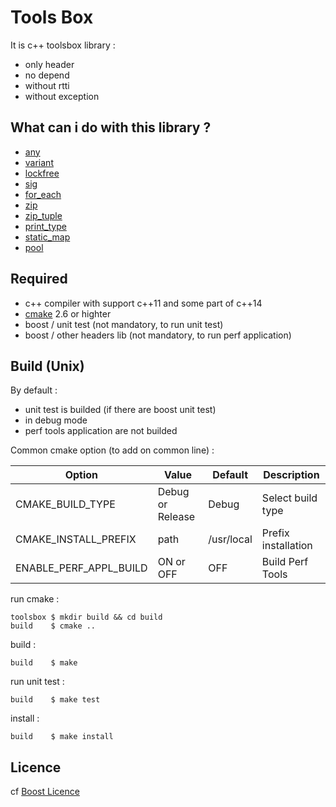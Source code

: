 # Tools Box

It is c++ toolsbox library :
* only header
* no depend
* without rtti
* without exception

## What can i do with this library ?

* [any](https://github.com/EVaillant/toolsbox/wiki/any)
* [variant](https://github.com/EVaillant/toolsbox/wiki/variant)
* [lockfree](https://github.com/EVaillant/toolsbox/wiki/lockfree)
* [sig](https://github.com/EVaillant/toolsbox/wiki/sig)
* [for_each](https://github.com/EVaillant/toolsbox/wiki/for_each)
* [zip](https://github.com/EVaillant/toolsbox/wiki/zip)
* [zip_tuple](https://github.com/EVaillant/toolsbox/wiki/zip_tuple)
* [print_type](https://github.com/EVaillant/toolsbox/wiki/print_type)
* [static_map](https://github.com/EVaillant/toolsbox/wiki/static_map)
* [pool](https://github.com/EVaillant/toolsbox/wiki/pool)

## Required

* c++ compiler with support c++11 and some part of c++14
* [cmake](https://cmake.org/) 2.6 or highter
* boost / unit test (not mandatory, to run unit test)
* boost / other headers lib (not mandatory, to run perf application)

## Build (Unix)

By default :
* unit test is builded (if there are boost unit test)
* in debug mode
* perf tools application are not builded

Common cmake option (to add on common line) :

 Option | Value | Default | Description
--------| ------|---------|------------
CMAKE_BUILD_TYPE | Debug or Release | Debug | Select build type
CMAKE_INSTALL_PREFIX | path | /usr/local | Prefix installation
ENABLE_PERF_APPL_BUILD | ON or OFF | OFF | Build Perf Tools

run cmake :

```shell
toolsbox $ mkdir build && cd build
build    $ cmake ..
```

build :

```shell
build    $ make
```

run unit test :

```shell
build    $ make test
```

install :

```shell
build    $ make install
```

## Licence

cf [Boost Licence](http://www.boost.org/LICENSE_1_0.txt)
